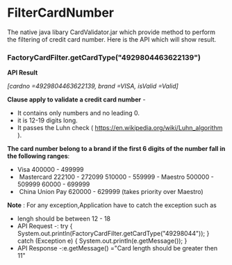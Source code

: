 # FilterCardNumber
The native java libary CardValidator.jar which provide method to perform the filtering of credit card number. Here is the API which will show result.

### FactoryCardFilter.getCardType("4929804463622139")

**API Result**

*[cardno =4929804463622139, brand =VISA, isValid =Valid]*

**Clause apply to validate a credit card number** -

- It contains only numbers and no leading 0. 
- it is 12-19 digits long.
- It passes the Luhn check ( https://en.wikipedia.org/wiki/Luhn_algorithm ).


**The card number belong to a brand if the first 6 digits of the number fall in the following ranges**:
- Visa 
	400000 - 499999 
-  Mastercard 
        222100 - 272099 
        510000 - 559999 
- Maestro 
       500000 - 509999 
       60000 - 699999 
-  China Union Pay 
       620000 - 629999 (takes priority over Maestro) 
       
**Note** : For any exception,Application have to catch the exception such as
 - lengh should be between 12 - 18 
- API Request -: try {
			System.out.println(FactoryCardFilter.getCardType("49298044"));
		} catch (Exception e) {
			System.out.println(e.getMessage());
		}
- API Response -:e.getMessage() ="Card length should be greater then 11"
